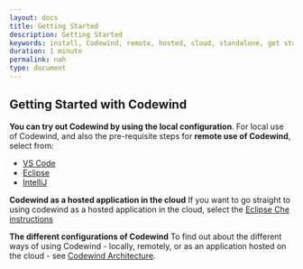 ```yaml
---
layout: docs
title: Getting Started
description: Getting Started
keywords: install, Codewind, remote, hosted, cloud, standalone, get started, getting started, IDE, VS Code, Eclipse, Eclipse Che, IntelliJ
duration: 1 minute
permalink: nah
type: document
---
```


## Getting Started with Codewind

**You can try out Codewind by using the local configuration**. For local use of Codewind, and also the pre-requisite steps for **remote use of Codewind**, select from:

* [VS Code](./vsc-getting-started.html)
* [Eclipse](./eclipse-getting-started.html)
* [IntelliJ](./intellij-getting-started.html)

**Codewind as a hosted application in the cloud** If you want to go straight to using codewind as a hosted application in the cloud, select the [Eclipse Che instructions](./eclipseche-codewind-overview.html)

**The different configurations of Codewind** To find out about the different ways of using Codewind - locally, remotely, or as an application hosted on the cloud - see [Codewind Architecture](./overview.html#architecture).